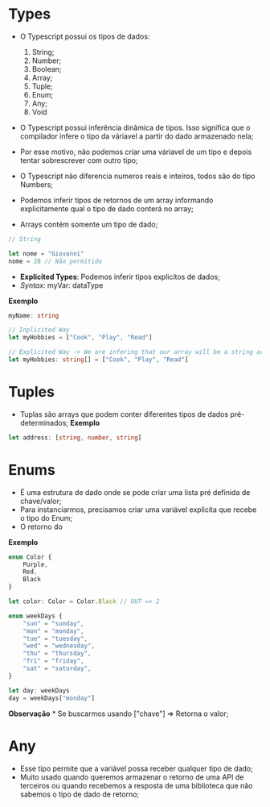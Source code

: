 # Types

* O Typescript possui os tipos de dados:
    1. String;
    2. Number;
    3. Boolean;
    4. Array;
    5. Tuple;
    6. Enum;
    7. Any;
    8. Void

* O Typescript possui inferência dinâmica de tipos. Isso significa que o compilador infere o tipo da váriavel a partir do dado armazenado nela;
* Por esse motivo, não podemos criar uma váriavel de um tipo e depois tentar sobrescrever com outro tipo;
* O Typescript não diferencia numeros reais e inteiros, todos são do tipo Numbers;
* Podemos inferir tipos de retornos de um array informando explicitamente qual o tipo de dado conterá no array;
* Arrays contém somente um tipo de dado;

```typescript
// String

let nome = "Giovanni"
nome = 28 // Não permitido
```

* **Explicited Types**: Podemos inferir tipos explicítos de dados;
* *Syntax*: myVar: dataType

**Exemplo**
```typescript
myName: string
```

```typescript
// Inplicited Way
let myHobbies = ["Cook", "Play", "Read"]

// Explicited Way -> We are infering that our array will be a string array
let myHobbies: string[] = ["Cook", "Play", "Read"]
```

# Tuples

* Tuplas são arrays que podem conter diferentes tipos de dados pré-determinados;
**Exemplo**

```typescript
let address: [string, number, string]
```

# Enums

* É uma estrutura de dado onde se pode criar uma lista pré definida de chave/valor;
* Para instanciarmos, precisamos criar uma variável explicíta que recebe o tipo do Enum;
* O retorno do 

**Exemplo**

```typescript
enum Color {
    Purple,
    Red,
    Black
}

let color: Color = Color.Black // OUT => 2

enum weekDays {
    "sun" = "sunday",
    "mon" = "monday",
    "tue" = "tuesday",
    "wed" = "wednesday",
    "thu" = "thursday",
    "fri" = "friday",
    "sat" = "saturday",
}

let day: weekDays
day = weekDays["monday"]
```

**Observação**
    * Se buscarmos usando ["chave"] => Retorna o valor;


# Any

* Esse tipo permite que a variável possa receber qualquer tipo de dado;
* Muito usado quando queremos armazenar o retorno de uma API de terceiros ou quando recebemos a resposta de uma biblioteca que não sabemos o tipo de dado de retorno;

